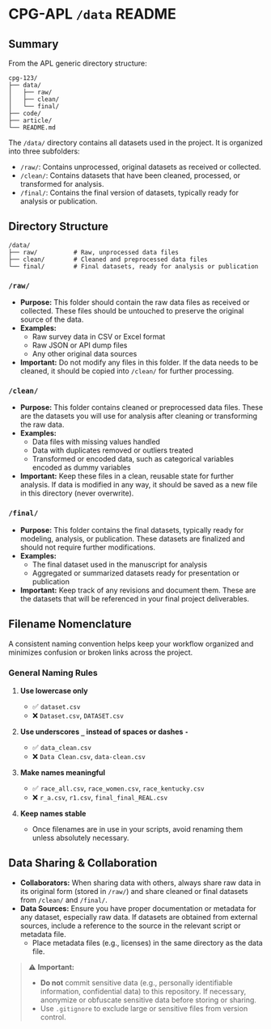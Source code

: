 # CPG-APL `/data` README

## Summary

From the APL generic directory structure:

```
cpg-123/
├── data/
│   ├── raw/
│   ├── clean/
│   └── final/
├── code/
├── article/
└── README.md
```

The `/data/` directory contains all datasets used in the project. It is organized into three subfolders:

- `/raw/`: Contains unprocessed, original datasets as received or collected.  
- `/clean/`: Contains datasets that have been cleaned, processed, or transformed for analysis.  
- `/final/`: Contains the final version of datasets, typically ready for analysis or publication.

## Directory Structure

```
/data/
├── raw/          # Raw, unprocessed data files
├── clean/        # Cleaned and preprocessed data files
└── final/        # Final datasets, ready for analysis or publication
```

### `/raw/`
- **Purpose:** This folder should contain the raw data files as received or collected. These files should be untouched to preserve the original source of the data.
- **Examples:**
  - Raw survey data in CSV or Excel format
  - Raw JSON or API dump files
  - Any other original data sources
- **Important:** Do not modify any files in this folder. If the data needs to be cleaned, it should be copied into `/clean/` for further processing.

### `/clean/`
- **Purpose:** This folder contains cleaned or preprocessed data files. These are the datasets you will use for analysis after cleaning or transforming the raw data.
- **Examples:**
  - Data files with missing values handled
  - Data with duplicates removed or outliers treated
  - Transformed or encoded data, such as categorical variables encoded as dummy variables
- **Important:** Keep these files in a clean, reusable state for further analysis. If data is modified in any way, it should be saved as a new file in this directory (never overwrite).

### `/final/`
- **Purpose:** This folder contains the final datasets, typically ready for modeling, analysis, or publication. These datasets are finalized and should not require further modifications.
- **Examples:**
  - The final dataset used in the manuscript for analysis
  - Aggregated or summarized datasets ready for presentation or publication
- **Important:** Keep track of any revisions and document them. These are the datasets that will be referenced in your final project deliverables.

## Filename Nomenclature

A consistent naming convention helps keep your workflow organized and minimizes confusion or broken links across the project.

### General Naming Rules

1. **Use lowercase only**

   - ✅ `dataset.csv`  
   - ❌ `Dataset.csv`, `DATASET.csv`

2. **Use underscores `_` instead of spaces or dashes `-`**

   - ✅ `data_clean.csv`  
   - ❌ `Data Clean.csv`, `data-clean.csv`

3. **Make names meaningful**

   - ✅ `race_all.csv`, `race_women.csv`, `race_kentucky.csv`  
   - ❌ `r_a.csv`, `r1.csv`, `final_final_REAL.csv`

4. **Keep names stable**

   - Once filenames are in use in your scripts, avoid renaming them unless absolutely necessary.

## Data Sharing & Collaboration

- **Collaborators:** When sharing data with others, always share raw data in its original form (stored in `/raw/`) and share cleaned or final datasets from `/clean/` and `/final/`.
- **Data Sources:** Ensure you have proper documentation or metadata for any dataset, especially raw data. If datasets are obtained from external sources, include a reference to the source in the relevant script or metadata file.
  - Place metadata files (e.g., licenses) in the same directory as the data file.

> ⚠️ **Important:**  
> - **Do not** commit sensitive data (e.g., personally identifiable information, confidential data) to this repository. If necessary, anonymize or obfuscate sensitive data before storing or sharing.
> - Use `.gitignore` to exclude large or sensitive files from version control.